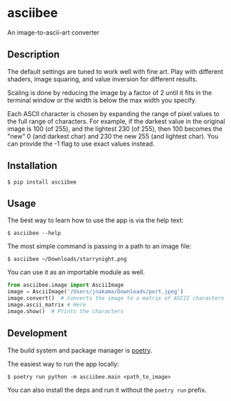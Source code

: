 # asciibee

An image-to-ascii-art converter

## Description

The default settings are tuned to work well with fine art. Play with different
shaders, image squaring, and value inversion for different results.

Scaling is done by reducing the image by a factor of 2 until it fits in the
terminal window or the width is below the max width you specify.

Each ASCII character is chosen by expanding the range of pixel values to the
full range of characters. For example, if the darkest value in the original
image is 100 (of 255), and the lightest 230 (of 255), then 100 becomes the "new"
0 (and darkest char) and 230 the new 255 (and lightest char). You can provide
the -1 flag to use exact values instead.

## Installation

`$ pip install asciibee`

## Usage

The best way to learn how to use the app is via the help text:

`$ asciibee --help`

The most simple command is passing in a path to an image file:

`$ asciibee ~/Downloads/starrynight.png`

You can use it as an importable module as well.

```python
from asciibee.image import AsciiImage
image = AsciiImage('/Users/jnakama/Downloads/port.jpeg')
image.convert()  # Converts the image to a matrix of ASCII characters
image.ascii_matrix # Here
image.show()  # Prints the characters
```

## Development

The build system and package manager is [poetry](https://python-poetry.org/).

The easiest way to run the app locally:

`$ poetry run python -m asciibee.main <path_to_image>`

You can also install the deps and run it without the `poetry run` prefix.
